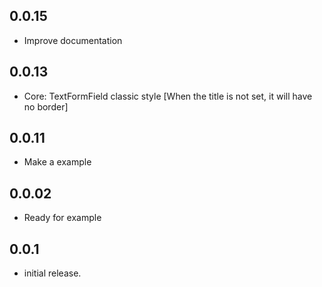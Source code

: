 ## 0.0.15

* Improve documentation

## 0.0.13

* Core: TextFormField classic style [When the title is not set, it will have no border]

## 0.0.11

* Make a example

## 0.0.02

* Ready for example

## 0.0.1

* initial release.
